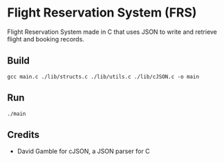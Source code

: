 # Flight Reservation System (FRS)
Flight Reservation System made in C that uses JSON to write and retrieve flight and booking records.

## Build
`gcc main.c ./lib/structs.c ./lib/utils.c ./lib/cJSON.c -o main`

## Run
`./main`

## Credits
- David Gamble for cJSON, a JSON parser for C
